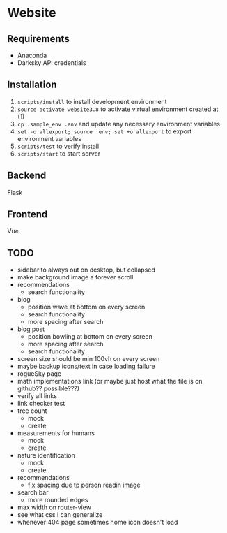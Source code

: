 # Website

## Requirements

- Anaconda
- Darksky API credentials

## Installation

1. `scripts/install` to install development environment
1. `source activate website3.8` to activate virtual environment created at (1)
1. `cp .sample_env .env` and update any necessary environment variables
1. `set -o allexport; source .env; set +o allexport` to export environment variables
1. `scripts/test` to verify install
1. `scripts/start` to start server

## Backend

Flask

## Frontend

Vue

## TODO

- sidebar to always out on desktop, but collapsed
- make background image a forever scroll
- recommendations
  - search functionality
- blog
  - position wave at bottom on every screen
  - search functionality
  - more spacing after search
- blog post
  - position bowling at bottom on every screen
  - more spacing after search
  - search functionality
- screen size should be min 100vh on every screen
- maybe backup icons/text in case loading failure
- rogueSky page
- math implementations link (or maybe just host what the file is on github?? possible???)
- verify all links
- link checker test
- tree count
  - mock
  - create
- measurements for humans
  - mock
  - create
- nature identification
  - mock
  - create
- recommendations
  - fix spacing due tp person readin image
- search bar
  - more rounded edges
- max width on router-view
- see what css I can generalize
- whenever 404 page sometimes home icon doesn't load
